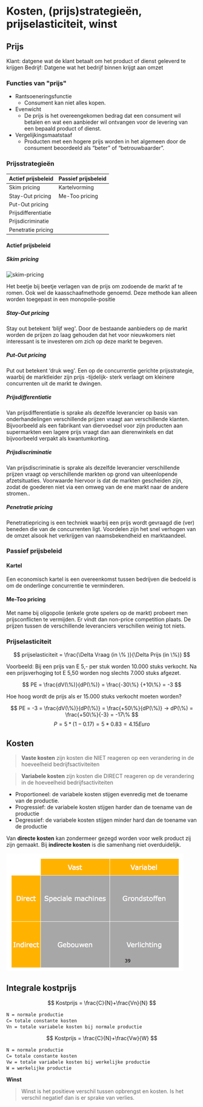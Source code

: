 #  Kosten, (prijs)strategieën, prijselasticiteit, winst

<!-- toc -->


## Prijs
Klant: datgene wat de klant betaalt om het product of dienst geleverd te krijgen
Bedrijf: Datgene wat het bedrijf binnen krijgt aan omzet

### Functies van "prijs"
- Rantsoeneringsfunctie
	- Consument kan niet alles kopen.
- Evenwicht
	- De prijs is het overeengekomen bedrag dat een consument wil betalen en wat een aanbieder wil ontvangen voor de levering van een bepaald product of dienst.
- Vergelijkingsmaatstaaf
	- Producten met een hogere prijs worden in het algemeen door de consument beoordeeld als “beter” of “betrouwbaarder”.

### Prijsstrategieën 

| Actief prijsbeleid | Passief prijsbeleid |
| --------------------- | ------------------------- |
| Skim pricing | Kartelvorming |
| Stay-Out pricing | Me-Too pricing |
| Put-Out pricing |  |
| Prijsdifferentiatie |  |
| Prijsdicriminatie |  |
| Penetratie pricing |  |

#### Actief prijsbeleid
##### Skim pricing  

![skim-pricing](http://www.witiger.com/marketing/skimming.jpg)

Het beetje bij beetje verlagen van de prijs om zodoende de markt af te romen. Ook wel de kaasschaafmethode genoemd. Deze methode kan alleen worden toegepast in een monopolie-positie

##### Stay-Out pricing
Stay out betekent ‘blijf weg'. Door de bestaande aanbieders op de markt worden de prijzen zo laag gehouden dat het voor nieuwkomers niet interessant is te investeren om zich op deze markt te begeven.

##### Put-Out pricing
Put out betekent ‘druk weg'. Een op de concurrentie gerichte prijsstrategie, waarbij de marktleider zijn prijs -tijdelijk- sterk verlaagt om kleinere concurrenten uit de markt te dwingen.

##### Prijsdifferentiatie
Van prijsdifferentiatie is sprake als dezelfde leverancier op basis van onderhandelingen verschillende prijzen vraagt aan verschillende klanten. Bijvoorbeeld als een fabrikant van diervoedsel voor zijn producten aan supermarkten een lagere prijs vraagt dan aan dierenwinkels en dat bijvoorbeeld verpakt als kwantumkorting.

##### Prijsdiscriminatie
Van prijsdiscriminatie is sprake als dezelfde leverancier verschillende prijzen vraagt op verschillende markten op grond van uiteenlopende afzetsituaties. Voorwaarde hiervoor is dat de markten gescheiden zijn, zodat de goederen niet via een omweg van de ene markt naar de andere stromen..

##### Penetratie pricing
Penetratiepricing is een techniek waarbij een prijs wordt gevraagd die (ver) beneden die van de concurrenten ligt. Voordelen zijn het snel verhogen van de omzet alsook het verkrijgen van naamsbekendheid en marktaandeel.

### Passief prijsbeleid
#### Kartel
Een economisch kartel is een overeenkomst tussen bedrijven die bedoeld is om de onderlinge concurrentie te verminderen.

#### Me-Too pricing
Met name bij oligopolie (enkele grote spelers op de markt) probeert men prijsconflicten te vermijden. Er vindt dan non-price competition plaats. De prijzen tussen de verschillende leveranciers verschillen weinig tot niets.

### Prijselasticiteit
$$
prijselasticiteit = \frac{\Delta Vraag (in \% )}{\Delta Prijs (in \%)}
$$


Voorbeeld:
Bij een prijs van E 5,- per stuk worden 10.000 stuks verkocht. Na een prijsverhoging tot E 5,50 worden nog slechts 7.000 stuks afgezet.

$$
PE = \frac{dV(\%)}{dP(\%)} = \frac{-30\%} {+10\%} = -3
$$

Hoe hoog wordt de prijs als er 15.000 stuks verkocht moeten worden?

$$
PE = -3 = \frac{dV(\%)}{dP(\%)} = \frac{+50\%}{dP(\%)} -> dP(\%) = \frac{+50\%}{-3} = -17\% 
$$
$$
P = 5 * (1-0.17) = 5 * 0.83 = 4.15 Euro
$$

## Kosten
> **Vaste kosten** zijn kosten die NIET reageren op een verandering in de hoeveelheid bedrijfsactiviteiten

> **Variabele kosten** zijn kosten die DIRECT reageren op de verandering in de hoeveelheid bedrijfsactiviteiten

- Proportioneel: de variabele kosten stijgen evenredig met de toename van de productie.
- Progressief: de variabele kosten stijgen harder dan de toename van de productie
- Degressief: de variabele kosten stijgen minder hard dan de toename van de productie

Van **directe kosten** kan zondermeer gezegd worden voor welk product zij zijn gemaakt. Bij **indirecte kosten** is die samenhang niet overduidelijk.

![kosten](images/kosten.png)

## Integrale kostprijs
$$
Kostprijs = \frac{C}{N}+\frac{Vn}{N}
$$
```
N = normale productie
C= totale constante kosten
Vn = totale variabele kosten bij normale productie
```

$$
Kostprijs = \frac{C}{N}+\frac{Vw}{W}
$$
```
N = normale productie
C= totale constante kosten
Vw = totale variabele kosten bij werkelijke productie
W = werkelijke productie
```
**Winst**
> Winst is het positieve verschil tussen opbrengst en kosten. Is het verschil negatief dan is er sprake van verlies.